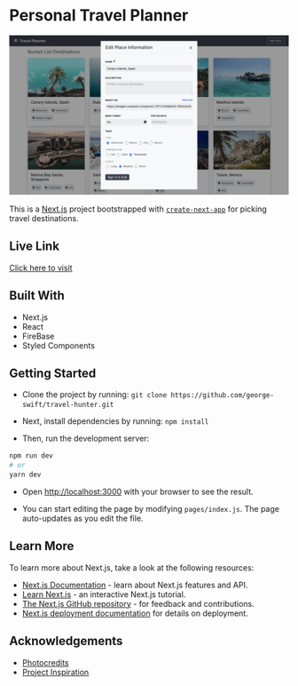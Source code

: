 # Personal Travel Planner

![](public/editPick.webp)

This is a [Next.js](https://nextjs.org/) project bootstrapped with [`create-next-app`](https://github.com/vercel/next.js/tree/canary/packages/create-next-app) for picking travel destinations.

## Live Link

[Click here to visit](https://travel-hunter.vercel.app/)

## Built With

- Next.js
- React
- FireBase
- Styled Components

## Getting Started

- Clone the project by running: `git clone https://github.com/george-swift/travel-hunter.git`

- Next, install dependencies by running: `npm install`

- Then, run the development server:

```bash
npm run dev
# or
yarn dev
```

- Open [http://localhost:3000](http://localhost:3000) with your browser to see the result.

- You can start editing the page by modifying `pages/index.js`. The page auto-updates as you edit the file.

## Learn More

To learn more about Next.js, take a look at the following resources:

- [Next.js Documentation](https://nextjs.org/docs) - learn about Next.js features and API.
- [Learn Next.js](https://nextjs.org/learn) - an interactive Next.js tutorial.
- [The Next.js GitHub repository](https://github.com/vercel/next.js/) - for feedback and contributions.
- [Next.js deployment documentation](https://nextjs.org/docs/deployment) for details on deployment.

## Acknowledgements

- [Photocredits](https://unsplash.com)
- [Project Inspiration](https://time-to-have-more-fun.now.sh/)
